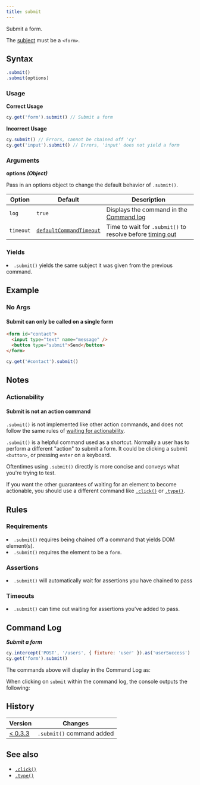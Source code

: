 ```yaml
---
title: submit
---
```


Submit a form.

<Alert type="warning">

The [subject](/guides/core-concepts/introduction-to-cypress#Subject-Management) must be a `<form>`.

</Alert>

## Syntax

```javascript
.submit()
.submit(options)
```

### Usage

**<Icon name="check-circle" color="green"></Icon> Correct Usage**

```javascript
cy.get('form').submit() // Submit a form
```

**<Icon name="exclamation-triangle" color="red"></Icon> Incorrect Usage**

```javascript
cy.submit() // Errors, cannot be chained off 'cy'
cy.get('input').submit() // Errors, 'input' does not yield a form
```

### Arguments

**<Icon name="angle-right"></Icon> options** **_(Object)_**

Pass in an options object to change the default behavior of `.submit()`.

| Option    | Default                                                              | Description                                                                              |
| --------- | -------------------------------------------------------------------- | ---------------------------------------------------------------------------------------- |
| `log`     | `true`                                                               | Displays the command in the [Command log](/guides/core-concepts/test-runner#Command-Log) |
| `timeout` | [`defaultCommandTimeout`](/guides/references/configuration#Timeouts) | Time to wait for `.submit()` to resolve before [timing out](#Timeouts)                   |

### Yields [<Icon name="question-circle"/>](introduction-to-cypress#Subject-Management)

<List><li>`.submit()` yields the same subject it was given from the previous command.</li></List>

## Example

### No Args

#### Submit can only be called on a single form

```html
<form id="contact">
  <input type="text" name="message" />
  <button type="submit">Send</button>
</form>
```

```javascript
cy.get('#contact').submit()
```

## Notes

### Actionability

#### Submit is not an action command

`.submit()` is not implemented like other action commands, and does not follow the same rules of [waiting for actionability](/guides/core-concepts/interacting-with-elements).

`.submit()` is a helpful command used as a shortcut. Normally a user has to perform a different "action" to submit a form. It could be clicking a submit `<button>`, or pressing `enter` on a keyboard.

Oftentimes using `.submit()` directly is more concise and conveys what you're trying to test.

If you want the other guarantees of waiting for an element to become actionable, you should use a different command like [`.click()`](/api/commands/click) or [`.type()`](/api/commands/type).

## Rules

### Requirements [<Icon name="question-circle"/>](introduction-to-cypress#Chains-of-Commands)

<List><li>`.submit()` requires being chained off a command that yields DOM element(s).</li><li>`.submit()` requires the element to be a `form`.</li></List>

### Assertions [<Icon name="question-circle"/>](introduction-to-cypress#Assertions)

<List><li>`.submit()` will automatically wait for assertions you have chained to pass</li></List>

### Timeouts [<Icon name="question-circle"/>](introduction-to-cypress#Timeouts)

<List><li>`.submit()` can time out waiting for assertions you've added to pass.</li></List>

## Command Log

**_Submit a form_**

```javascript
cy.intercept('POST', '/users', { fixture: 'user' }).as('userSuccess')
cy.get('form').submit()
```

The commands above will display in the Command Log as:

<DocsImage src="/img/api/submit/form-submit-shows-in-command-log-of-cypress.png" alt="Command Log submit" ></DocsImage>

When clicking on `submit` within the command log, the console outputs the following:

<DocsImage src="/img/api/submit/console-shows-what-form-was-submitted.png" alt="Console Log submit" ></DocsImage>

## History

| Version                                       | Changes                   |
| --------------------------------------------- | ------------------------- |
| [< 0.3.3](/guides/references/changelog#0-3-3) | `.submit()` command added |

## See also

- [`.click()`](/api/commands/click)
- [`.type()`](/api/commands/type)
